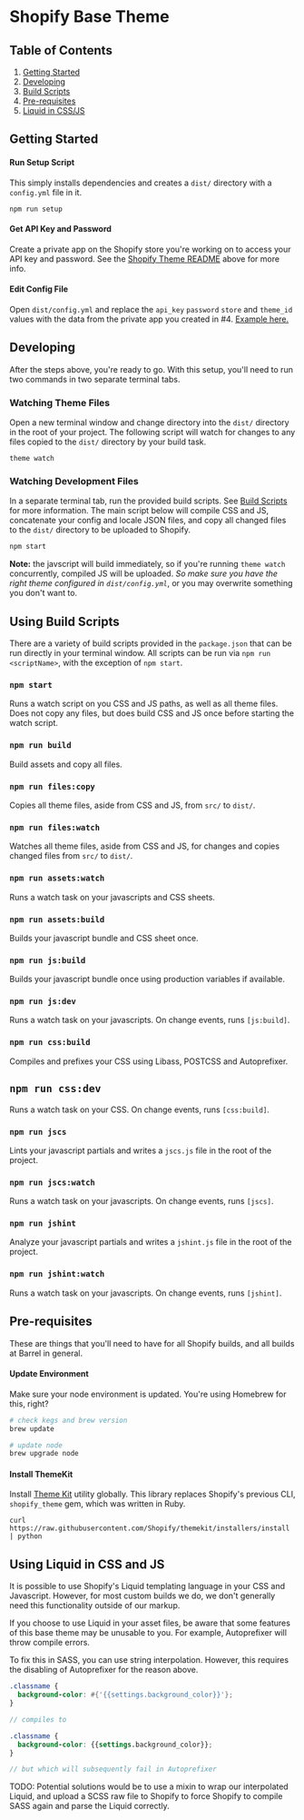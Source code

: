 # Shopify Base Theme

## Table of Contents
1. [Getting Started](#getting-started)
2. [Developing](#developing)
2. [Build Scripts](#using-build-scripts)
3. [Pre-requisites](#pre-requisites)
4. [Liquid in CSS/JS](#using-liquid-in-css-and-js)

## Getting Started

#### Run Setup Script
This simply installs dependencies and creates a `dist/` directory with a `config.yml` file in it.
```
npm run setup
```

#### Get API Key and Password
Create a private app on the Shopify store you're working on to access your API key and password. See the [Shopify Theme README](https://github.com/Shopify/shopify_theme) above for more info.

#### Edit Config File
Open `dist/config.yml` and replace the `api_key` `password` `store` and `theme_id` values with the data from the private app you created in #4. [Example here.](http://themekit.cat/docs/#config-example)


## Developing
After the steps above, you're ready to go. With this setup, you'll need to run two commands in two separate terminal tabs.

### Watching Theme Files
Open a new terminal window and change directory into the `dist/` directory in the root of your project. The following script will watch for changes to any files copied to the `dist/` directory by your build task.
  ```
  theme watch
  ```

### Watching Development Files
In a separate terminal tab, run the provided build scripts. See [Build Scripts](#using-build-scripts) for more information. The main script below will compile CSS and JS, concatenate your config and locale JSON files, and copy all changed files to the `dist/` directory to be uploaded to Shopify.
  ```bash
  npm start
  ```

**Note:** the javscript will build immediately, so if you're running `theme watch` concurrently, compiled JS will be uploaded. *So make sure you have the right theme configured in `dist/config.yml`*, or you may overwrite something you don't want to. 

## Using Build Scripts
There are a variety of build scripts provided in the `package.json` that can be run directly in your terminal window. All scripts can be run via `npm run <scriptName>`, with the exception of `npm start`.

### `npm start`
Runs a watch script on you CSS and JS paths, as well as all theme files. Does not copy any files, but does build CSS and JS once before starting the watch script. 

### `npm run build`
Build assets and copy all files.

### `npm run files:copy`
Copies all theme files, aside from CSS and JS, from `src/` to `dist/`.

### `npm run files:watch`
Watches all theme files, aside from CSS and JS, for changes and copies changed files from `src/` to `dist/`.

### `npm run assets:watch`
Runs a watch task on your javascripts and CSS sheets.

### `npm run assets:build`
Builds your javascript bundle and CSS sheet once.

### `npm run js:build`
Builds your javascript bundle once using production variables if available.

### `npm run js:dev`
Runs a watch task on your javascripts. On change events, runs `[js:build]`.

### `npm run css:build`
Compiles and prefixes your CSS using Libass, POSTCSS and Autoprefixer.

## `npm run css:dev`
Runs a watch task on your CSS. On change events, runs `[css:build]`.

### `npm run jscs`
Lints your javascript partials and writes a `jscs.js` file in the root of the project.

### `npm run jscs:watch`
Runs a watch task on your javascripts. On change events, runs `[jscs]`.

### `npm run jshint`
Analyze your javascript partials and writes a `jshint.js` file in the root of the project.

### `npm run jshint:watch`
Runs a watch task on your javascripts. On change events, runs `[jshint]`.


## Pre-requisites
These are things that you'll need to have for all Shopify builds, and all builds at Barrel in general.

#### Update Environment
Make sure your node environment is updated. You're using Homebrew for this, right?

```bash
# check kegs and brew version
brew update 

# update node
brew upgrade node
```

#### Install ThemeKit
Install [Theme Kit](http://themekit.cat/) utility globally. This library replaces Shopify's previous CLI, `shopify_theme` gem, which was written in Ruby.
```
curl https://raw.githubusercontent.com/Shopify/themekit/installers/install | python 
```


## Using Liquid in CSS and JS
It is possible to use Shopify's Liquid templating language in your CSS and Javascript. However, for most custom builds we do, we don't generally need this functionality outside of our markup.

If you choose to use Liquid in your asset files, be aware that some features of this base theme may be unusable to you. For example, Autoprefixer will throw compile errors.

To fix this in SASS, you can use string interpolation. However, this requires the disabling of Autoprefixer for the reason above.

```scss
.classname {
  background-color: #{'{{settings.background_color}}'};
}

// compiles to

.classname {
  background-color: {{settings.background_color}};
}

// but which will subsequently fail in Autoprefixer
```

TODO: Potential solutions would be to use a mixin to wrap our interpolated Liquid, and upload a SCSS raw file to Shopify to force Shopify to compile SASS again and parse the Liquid correctly.
